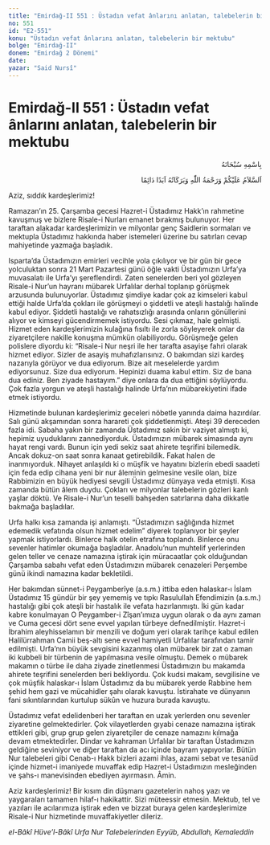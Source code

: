 ```yaml
---
title: "Emirdağ-II 551 : Üstadın vefat ânlarını anlatan, talebelerin bir mektubu"
no: 551
id: "E2-551"
konu: "Üstadın vefat ânlarını anlatan, talebelerin bir mektubu"
bolge: "Emirdağ-II"
donem: "Emirdağ 2 Dönemi"
date: 
yazar: "Said Nursî"
---
```


# Emirdağ-II 551 : Üstadın vefat ânlarını anlatan, talebelerin bir mektubu

<p class="arabic" dir="rtl" title="Meal: “Her türlü noksan sıfatlardan yüce olan Allah’ın adıyla.”">بِاسْمِهِ سُبْحَانَهُ</p>

<p class="arabic" dir="rtl" title="Meal: “Allah’ın selâmı, rahmeti ve bereketleri, ebedî ve dâimî olarak üzerinize olsun.”">اَلسَّلاَمُ عَلَيْكُمْ وَرَحْمَةُ اللّٰهِ وَبَرَكَاتُهُ اَبَدًا دَائِمًا</p>

Aziz, sıddık kardeşlerimiz!

Ramazan’ın 25. Çarşamba gecesi Hazret-i Üstadımız Hakk’ın rahmetine kavuşmuş ve bizlere Risale-i Nurları emanet bırakmış bulunuyor. Her taraftan alakadar kardeşlerimizin ve milyonlar genç Saidlerin sormaları ve mektupla Üstadımız hakkında haber istemeleri üzerine bu satırları cevap mahiyetinde yazmağa başladık.

Isparta’da Üstadımızın emirleri vecihle yola çıkılıyor ve bir gün bir gece yolculuktan sonra 21 Mart Pazartesi günü öğle vakti Üstadımızın Urfa’ya muvasalatı ile Urfa’yı şereflendirdi. Zaten senelerden beri yol gözleyen Risale-i Nur’un hayranı mübarek Urfalılar derhal toplanıp görüşmek arzusunda bulunuyorlar. Üstadımız şimdiye kadar çok az kimseleri kabul ettiği halde Urfa’da çokları ile görüşmeyi o şiddetli ve ateşli hastalığı halinde kabul ediyor. Şiddetli hastalığı ve rahatsızlığı arasında onların gönüllerini alıyor ve kimseyi gücendirmemek istiyordu. Sesi çıkmaz, hale gelmişti. Hizmet eden kardeşlerimizin kulağına fısıltı ile zorla söyleyerek onlar da ziyaretçilere nakille konuşma mümkün olabiliyordu. Görüşmeğe gelen polislere diyordu ki: “Risale-i Nur neşri ile her tarafta asayişe fahri olarak hizmet ediyor. Sizler de asayiş muhafızlarısınız. O bakımdan sizi kardeş nazarıyla görüyor ve dua ediyorum. Bize ait meselelerde yardım ediyorsunuz. Size dua ediyorum. Hepinizi duama kabul ettim. Siz de bana dua ediniz. Ben ziyade hastayım.” diye onlara da dua ettiğini söylüyordu. Çok fazla yorgun ve ateşli hastalığı halinde Urfa’nın mübarekiyetini ifade etmek istiyordu.

Hizmetinde bulunan kardeşlerimiz geceleri nöbetle yanında daima hazırdılar. Salı günü akşamından sonra harareti çok şiddetlenmişti. Ateşi 39 dereceden fazla idi. Sabaha yakın bir zamanda Üstadımız sakin bir vaziyet almıştı ki, hepimiz uyuduklarını zannediyorduk. Üstadımızın mübarek simasında aynı hayat rengi vardı. Bunun için yedi sekiz saat ahirete teşrifini bilemedik. Ancak dokuz-on saat sonra kanaat getirebildik. Fakat halen de inanmıyorduk. Nihayet anlaşıldı ki o müşfik ve hayatını bizlerin ebedi saadeti için feda edip cihana yeni bir nur âleminin gelmesine vesile olan, bize Rabbimizin en büyük hediyesi sevgili Üstadımız dünyaya veda etmişti. Kısa zamanda bütün âlem duydu. Çokları ve milyonlar talebelerin gözleri kanlı yaşlar döktü. Ve Risale-i Nur’un teselli bahşeden satırlarına daha dikkatle bakmağa başladılar.

Urfa halkı kısa zamanda işi anlamıştı. “Üstadımızın sağlığında hizmet edemedik vefatında olsun hizmet edelim” diyerek toplanıyor bir şeyler yapmak istiyorlardı. Binlerce halk otelin etrafına toplandı. Binlerce onu sevenler hatimler okumağa başladılar. Anadolu’nun muhtelif yerlerinden gelen teller ve cenaze namazına iştirak için müracaatlar çok olduğundan Çarşamba sabahı vefat eden Üstadımızın mübarek cenazeleri Perşembe günü ikindi namazına kadar bekletildi.

Her bakımdan sünnet-i Peygamberîye (a.s.m.) ittiba eden halaskar-ı İslam Üstadımız 15 gündür bir şey yememiş ve tıpkı Rasulullah Efendimizin (a.s.m.) hastalığı gibi çok ateşli bir hastalık ile vefata hazırlanmıştı. İki gün kadar kabre konulmayan O Peygamber-i Zîşan’ımıza uygun olarak o da aynı zaman ve Cuma gecesi dört sene evvel yapılan türbeye defnedilmiştir. Hazret-i İbrahim aleyhisselamın bir menzili ve doğum yeri olarak tarihçe kabul edilen Halilürrahman Camii beş-altı sene evvel hamiyetli Urfalılar tarafından tamir edilmişti. Urfa’nın büyük sevgisini kazanmış olan mübarek bir zat o zaman iki kubbeli bir türbenin de yapılmasına vesile olmuştu. Demek o mübarek makamın o türbe ile daha ziyade zinetlenmesi Üstadımızın bu makamda ahirete teşrifini senelerden beri bekliyordu. Çok kudsi makam, sevgilisine ve çok müşfik halaskar-ı İslam Üstadımız da bu mübarek yerde Rabbine hem şehid hem gazi ve mücahidler şahı olarak kavuştu. İstirahate ve dünyanın fani sıkıntılarından kurtulup sükûn ve huzura burada kavuştu.

Üstadımız vefat edelidenberi her taraftan en uzak yerlerden onu sevenler ziyaretine gelmektedirler. Çok vilayetlerden gıyabi cenaze namazına iştirak ettikleri gibi, grup grup gelen ziyaretçiler de cenaze namazını kılmağa devam etmektedirler. Dindar ve kahraman Urfalılar bir taraftan Üstadımızın geldiğine seviniyor ve diğer taraftan da acı içinde bayram yapıyorlar. Bütün Nur talebeleri gibi Cenab-ı Hakk bizleri azami ihlas, azami sebat ve tesanüd içinde hizmet-i imaniyede muvaffak edip Hazret-i Üstadımızın mesleğinden ve şahs-ı manevisinden ebediyen ayırmasın. Âmin.

Aziz kardeşlerimiz! Bir kısım din düşmanı gazetelerin nahoş yazı ve yaygaraları tamamen hilaf-ı hakikattir. Sizi müteessir etmesin. Mektub, tel ve yazıları ile acılarımıza iştirak eden ve bizzat buraya gelen kardeşlerimize Risale-i Nur hizmetinde muvaffakiyetler dileriz.

*el-Bâkî Hüve’l-Bâkî*
*Urfa Nur Talebelerinden*
*Eyyüb, Abdullah, Kemaleddin*

